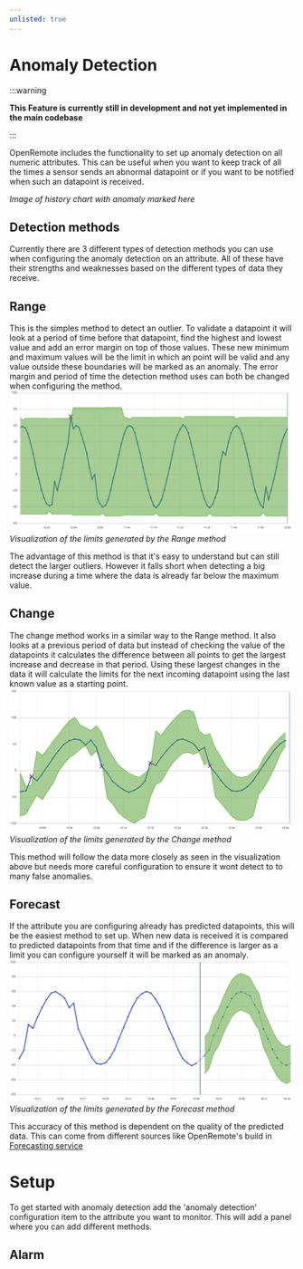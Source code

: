```yaml
---
unlisted: true
---
```


# Anomaly Detection

:::warning

**This Feature is currently still in development and not yet implemented in the main codebase**

:::

OpenRemote includes the functionality to set up anomaly detection on all numeric attributes. This can be useful when you want to keep track of all the times a sensor sends an abnormal datapoint or if you want to be notified when such an datapoint is received. 

_Image of history chart with anomaly marked here_

## Detection methods
Currently there are 3 different types of detection methods you can use when configuring the anomaly detection on an attribute. All of these have their strengths and weaknesses based on the different types of data they receive.

## Range
This is the simples method to detect an outlier. To validate a datapoint it will look at a period of time before that datapoint, find the highest and lowest value and add an error margin on top of those values. These new minimum and maximum values will be the limit in which an point will be valid and any value outside these boundaries will be marked as an anomaly. The error margin and period of time the detection method uses can both be changed when configuring the method.
![image](img/anomaly-range.png)
_Visualization of the limits generated by the Range method_

The advantage of this method is that it's easy to understand but can still detect the larger outliers. However it falls short when detecting a big increase during a time where the data is already far below the maximum value.


## Change
The change method works in a similar way to the Range method. It also looks at a previous period of data but instead of checking the value of the datapoints it calculates the difference between all points to get the largest increase and decrease in that period. Using these largest changes in the data it will calculate the limits for the next incoming datapoint using the last known value as a starting point.
![image](img/anomaly-change.png)
_Visualization of the limits generated by the Change method_

This method will follow the data more closely as seen in the visualization above but needs more careful configuration to ensure it wont detect to to many false anomalies. 

## Forecast
If the attribute you are configuring already has predicted datapoints, this will be the easiest method to set up. When new data is received it is compared to predicted datapoints from that time and if the difference is larger as a limit you can configure yourself it will be marked as an anomaly.
![image](img/anomaly-forecast.png)
_Visualization of the limits generated by the Forecast method_

This accuracy of this method is dependent on the quality of the predicted data. This can come from different sources like OpenRemote's build in [Forecasting service](rules-and-forecasting/forecasting.md)

# Setup
To get started with anomaly detection add the 'anomaly detection' configuration item to the attribute you want to monitor. This will add a panel where you can add different methods.

## Alarm

